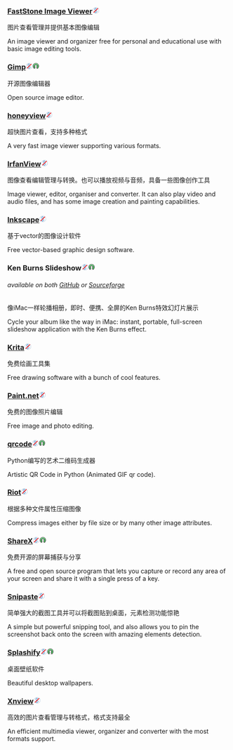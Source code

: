 ### [FastStone Image Viewer](http://www.faststone.org/)![](/assets/图片2.png)

图片查看管理并提供基本图像编辑

An image viewer and organizer free for personal and educational use with basic image editing tools.

### [Gimp](http://www.gimp.org/)![](/assets/图片2.png)![](/assets/open-source-icon.png)

开源图像编辑器

Open source image editor.

### [honeyview](http://www.bandisoft.com/honeyview/)![](/assets/图片2.png)

超快图片查看，支持多种格式

A very fast image viewer supporting various formats.

### [IrfanView](http://www.irfanview.com/)![](/assets/图片2.png)

图像查看编辑管理与转换。也可以播放视频与音频，具备一些图像创作工具

Image viewer, editor, organiser and converter. It can also play video and audio files, and has some image creation and painting capabilities.

### [Inkscape](https://inkscape.org/en/)![](/assets/图片2.png)

基于vector的图像设计软件

Free vector-based graphic design software.

### Ken Burns Slideshow![](/assets/图片2.png)![](/assets/open-source-icon.png)

###### available on both [GitHub](https://github.com/changbowen/Ken-Burns-Slideshow) or [Sourceforge](https://sourceforge.net/projects/ken-burns-slideshow/)

像iMac一样轮播相册，即时、便携、全屏的Ken Burns特效幻灯片展示

Cycle your album like the way in iMac: instant, portable, full-screen slideshow application with the Ken Burns effect.

### [Krita](https://krita.org/)![](/assets/图片2.png)

免费绘画工具集

Free drawing software with a bunch of cool features.

### [Paint.net](http://www.getpaint.net/index.html)![](/assets/图片2.png)

免费的图像照片编辑

Free image and photo editing.

### [**qrcode**](https://github.com/sylnsfar/qrcode)![](/assets/图片2.png)![](/assets/open-source-icon.png)

Python编写的艺术二维码生成器

Artistic QR Code in Python \(Animated GIF qr code\).

### [Riot](http://luci.criosweb.ro/riot/)![](/assets/图片2.png)

根据多种文件属性压缩图像

Compress images either by file size or by many other image attributes.

### [ShareX](https://getsharex.com/)![](/assets/图片2.png)![](/assets/open-source-icon.png)

免费开源的屏幕捕获与分享

A free and open source program that lets you capture or record any area of your screen and share it with a single press of a key.

### [Snipaste](https://snipaste.com/)![](/assets/图片2.png)

简单强大的截图工具并可以将截图贴到桌面，元素检测功能惊艳

A simple but powerful snipping tool, and also allows you to pin the screenshot back onto the screen with amazing elements detection.

### [Splashify](https://splashify.net/)![](/assets/图片2.png)![](/assets/open-source-icon.png)

桌面壁纸软件

Beautiful desktop wallpapers.

### [Xnview](http://www.xnview.com/en/)![](/assets/图片2.png)

高效的图片查看管理与转格式，格式支持最全

An efficient multimedia viewer, organizer and converter with the most formats support.

